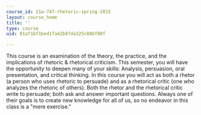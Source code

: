 ```yaml
---
course_id: 21w-747-rhetoric-spring-2015
layout: course_home
title: ''
type: course
uid: 01af1bf1bed1fa42b8fda325c88bf80f

---
```

This course is an examination of the theory, the practice, and the implications of rhetoric & rhetorical criticism. This semester, you will have the opportunity to deepen many of your skills: Analysis, persuasion, oral presentation, and critical thinking. In this course you will act as both a rhetor (a person who uses rhetoric to persuade) and as a rhetorical critic (one who analyzes the rhetoric of others). Both the rhetor and the rhetorical critic write to persuade; both ask and answer important questions. Always one of their goals is to create new knowledge for all of us, so no endeavor in this class is a "mere exercise."
